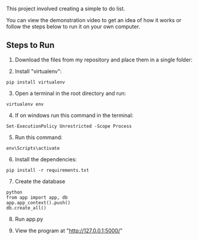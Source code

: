 This project involved creating a simple to do list.

You can view the demonstration video to get an idea of how it works or follow the steps below to run it on your own computer.

## Steps to Run

1. Download the files from my repository and place them in a single folder:

2. Install "virtualenv":
```
pip install virtualenv
```

3. Open a terminal in the root directory and run:
```
virtualenv env
```

4. If on windows run this command in the terminal:
```
Set-ExecutionPolicy Unrestricted -Scope Process
```

5. Run this command:
```
env\Scripts\activate
```

6. Install the dependencies:
```
pip install -r requirements.txt
```

7. Create the database
```
python
from app import app, db
app.app_context().push()
db.create_all()
```

8. Run app.py

9. View the program at "http://127.0.0.1:5000/"



